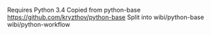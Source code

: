 Requires Python 3.4
Copied from python-base https://github.com/kryzthov/python-base
    Split into wibi/python-base wibi/python-workflow
    
